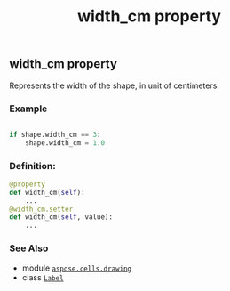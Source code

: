﻿---
title: width_cm property
second_title: Aspose.Cells for Python via .NET API References
description: 
type: docs
weight: 1160
url: /aspose.cells.drawing/label/width_cm/
is_root: false
---

## width_cm property


Represents the width of the shape, in unit of centimeters.

### Example 


```python

if shape.width_cm == 3:
    shape.width_cm = 1.0

```
### Definition:
```python
@property
def width_cm(self):
    ...
@width_cm.setter
def width_cm(self, value):
    ...
```

### See Also
* module [`aspose.cells.drawing`](../../)
* class [`Label`](/cells/python-net/aspose.cells.drawing/label)

